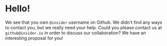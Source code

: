 # Hello!

We see that you own `@insider` username on Github. We didn't find any ways to contact you, but we really need your help. Could you please contact us at `github@insider.io` in order to discuss our collaboration? We have an interesting proposal for you!
